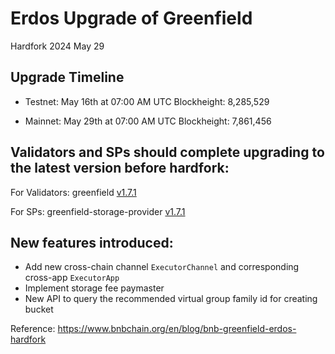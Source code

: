 # Erdos Upgrade of Greenfield

<div class="doc-announce-info">
    <span class="version-tag">Hardfork</span>
    <span class="announce-date">2024 May 29</span>
</div>


## Upgrade Timeline

- Testnet: May 16th at 07:00 AM UTC Blockheight: 8,285,529

- Mainnet: May 29th at 07:00 AM UTC Blockheight: 7,861,456

## Validators and SPs should complete upgrading to the latest version before hardfork: 

For Validators: greenfield [v1.7.1](https://github.com/bnb-chain/greenfield/releases/tag/v1.7.1?ref=bnbchain.ghost.io) 

For SPs: greenfield-storage-provider [v1.7.1](https://github.com/bnb-chain/greenfield-storage-provider/releases/tag/v1.7.1?ref=bnbchain.ghost.io)

## New features introduced: 

- Add new cross-chain channel `ExecutorChannel` and corresponding cross-app `ExecutorApp` 
- Implement storage fee paymaster 
- New API to query the recommended virtual group family id for creating bucket  


Reference: https://www.bnbchain.org/en/blog/bnb-greenfield-erdos-hardfork